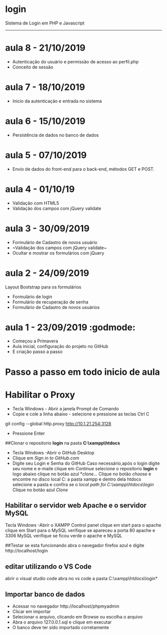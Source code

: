 # login
Sistema de Login em PHP e Javascript

---

# aula 8 - 21/10/2019
- Autenticação do usuário e permissão de acesso ao perfil.php
- Conceito de sessão

# aula 7 - 18/10/2019
- Inicio da autenticação e entrada no sistema

# aula 6 - 15/10/2019
- Persistência de dados no banco de dados

# aula 5 - 07/10/2019
- Envio de dados do front-end para o back-end, métodos GET e POST.


# aula 4 - 01/10/19
- Validação com HTML5
- Validação dos campos com jQuery validate

# aula 3 - 30/09/2019
- Formulário de Cadastro de novos usuário
- ~Validação dos campos com jQuery validate~
- Ocultar e mostrar os formulários com jQuery


# aula 2 - 24/09/2019
Layout Bootstrap para os formulários
- Formulário de login
- Formulário de recuperação de senha
- Formulário de Cadastro de novos usuários


# aula 1 - 23/09/2019 :godmode:
  - Começou a Primavera
  - Aula inicial, configuração do projeto no GitHub 
  - E criação passo a passo


# Passo a passo em todo inicio de aula

# Habilitar o Proxy
- Tecla Windows - Abrir a janela Prompt de Comando
- Copie e cole a linha abaixo - selecione e pressione as teclas Ctrl C

git config --global http.proxy http://10.1.21.254:3128

- Pressione Enter

##Clonar o repositorio **login** na pasta **C:\xampp\htdocs**
- Tecla Windows -Abrir o GitHub Desktop
- Clique em *Sign in to GitHub.com*
- Digite seu Login e Senha do GitHub
Caso necessário,após o login digite seu nome e e-maile clique em *Continue*
selecione o repositorio **login** e logo abaixo clique no botão azul **clone...*
Clique no botão *choose* e encontre no disco local C: a pasta xampp e dentro dela htdocs
selecione a pasta e confira se o *local path foi C:\xampp\htdocs\login*
Clique no botão azul *Clone*

## Habilitar o servidor web **Apache** e o servidor **MySQL**
Tecla Windows -Abrir o XAMPP Control panel
clique em start para o apache
clique em Start para o MySQL
verifique se apareceu a porta 80 apache e 3306 MySQL
verifique se ficou verde o apache e MySQL

##Testar se esta funcionando
abra o navegador firefox azul e digite http://localhost/login

## editar utilizando o VS Code
abrir o visual studio code
abra no vs code a pasta C:\xampp\htdocs\login*

## Importar banco de dados
- Acessar no navegador http://localhost/phpmyadmin
- Clicar em importar 
- Selecionar o arquivo, clicando em Browse ou escolha o arquivo
- Abra o arquivo 127.0.0.1.sql e clique em executar
- O banco deve ter sido importado corretamente